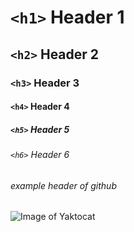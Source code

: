 # `<h1>` Header 1
## `<h2>` Header 2
### `<h3>` Header 3
#### `<h4>` Header 4
##### `<h5>` Header 5
###### `<h6>` Header 6

###### example header of github
![Image of Yaktocat](https://octodex.github.com/images/yaktocat.png)
